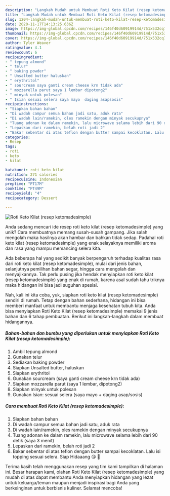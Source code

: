 ```yaml
---
description: "Langkah Mudah untuk Membuat Roti Keto Kilat (resep ketomadesimple) yang Enak Banget"
title: "Langkah Mudah untuk Membuat Roti Keto Kilat (resep ketomadesimple) yang Enak Banget"
slug: 1204-langkah-mudah-untuk-membuat-roti-keto-kilat-resep-ketomadesimple-yang-enak-banget
date: 2020-11-17T14:13:25.636Z
image: https://img-global.cpcdn.com/recipes/146f40d60919914d/751x532cq70/roti-keto-kilat-resep-ketomadesimple-foto-resep-utama.jpg
thumbnail: https://img-global.cpcdn.com/recipes/146f40d60919914d/751x532cq70/roti-keto-kilat-resep-ketomadesimple-foto-resep-utama.jpg
cover: https://img-global.cpcdn.com/recipes/146f40d60919914d/751x532cq70/roti-keto-kilat-resep-ketomadesimple-foto-resep-utama.jpg
author: Tyler Weaver
ratingvalue: 4.1
reviewcount: 6
recipeingredient:
- " tepung almond"
- " telur"
- " baking powder"
- " Unsalted butter haluskan"
- " erythritol"
- " sourcream saya ganti cream cheese krn tidak ada"
- " mozzarella parut saya 1 lembar dipotong2"
- " minyak untuk polesan"
- " Isian sesuai selera saya mayo  daging asapsosis"
recipeinstructions:
- "Siapkan bahan bahan"
- "Di wadah campur semua bahan jadi satu, aduk rata"
- "Di wadah lain/ramekin, oles ramekin dengan minyak secukupnya"
- "Tuang adonan ke dalam ramekin, lalu microwave selama lebih dari 90 detik (saya 3 menit)"
- "Lepaskan dari ramekin, belah roti jadi 2"
- "Bakar sebentar di atas teflon dengan butter sampai kecoklatan. Lalu isi topping sesuai selera. Siap Hidaaang 😘 💖"
categories:
- Resep
tags:
- roti
- keto
- kilat

katakunci: roti keto kilat 
nutrition: 271 calories
recipecuisine: Indonesian
preptime: "PT17M"
cooktime: "PT49M"
recipeyield: "4"
recipecategory: Dessert

---
```



![Roti Keto Kilat (resep ketomadesimple)](https://img-global.cpcdn.com/recipes/146f40d60919914d/751x532cq70/roti-keto-kilat-resep-ketomadesimple-foto-resep-utama.jpg)

Anda sedang mencari ide resep roti keto kilat (resep ketomadesimple) yang unik? Cara membuatnya memang susah-susah gampang. Jika salah mengolah maka hasilnya akan hambar dan bahkan tidak sedap. Padahal roti keto kilat (resep ketomadesimple) yang enak selayaknya memiliki aroma dan rasa yang mampu memancing selera kita.

Ada beberapa hal yang sedikit banyak berpengaruh terhadap kualitas rasa dari roti keto kilat (resep ketomadesimple), mulai dari jenis bahan, selanjutnya pemilihan bahan segar, hingga cara mengolah dan menyajikannya. Tak perlu pusing jika hendak menyiapkan roti keto kilat (resep ketomadesimple) yang enak di rumah, karena asal sudah tahu triknya maka hidangan ini bisa jadi suguhan spesial.




Nah, kali ini kita coba, yuk, siapkan roti keto kilat (resep ketomadesimple) sendiri di rumah. Tetap dengan bahan sederhana, hidangan ini bisa memberi manfaat untuk membantu menjaga kesehatan tubuh kita. Anda bisa menyiapkan Roti Keto Kilat (resep ketomadesimple) memakai 9 jenis bahan dan 6 tahap pembuatan. Berikut ini langkah-langkah dalam membuat hidangannya.

<!--inarticleads1-->

##### Bahan-bahan dan bumbu yang diperlukan untuk menyiapkan Roti Keto Kilat (resep ketomadesimple):

1. Ambil  tepung almond
1. Gunakan  telur
1. Sediakan  baking powder
1. Siapkan  Unsalted butter, haluskan
1. Siapkan  erythritol
1. Gunakan  sourcream (saya ganti cream cheese krn tidak ada)
1. Siapkan  mozzarella parut (saya 1 lembar, dipotong2)
1. Siapkan  minyak untuk polesan
1. Gunakan  Isian: sesuai selera (saya mayo + daging asap/sosis)




<!--inarticleads2-->

##### Cara membuat Roti Keto Kilat (resep ketomadesimple):

1. Siapkan bahan bahan
1. Di wadah campur semua bahan jadi satu, aduk rata
1. Di wadah lain/ramekin, oles ramekin dengan minyak secukupnya
1. Tuang adonan ke dalam ramekin, lalu microwave selama lebih dari 90 detik (saya 3 menit)
1. Lepaskan dari ramekin, belah roti jadi 2
1. Bakar sebentar di atas teflon dengan butter sampai kecoklatan. Lalu isi topping sesuai selera. Siap Hidaaang 😘 💖




Terima kasih telah menggunakan resep yang tim kami tampilkan di halaman ini. Besar harapan kami, olahan Roti Keto Kilat (resep ketomadesimple) yang mudah di atas dapat membantu Anda menyiapkan hidangan yang lezat untuk keluarga/teman maupun menjadi inspirasi bagi Anda yang berkeinginan untuk berbisnis kuliner. Selamat mencoba!
